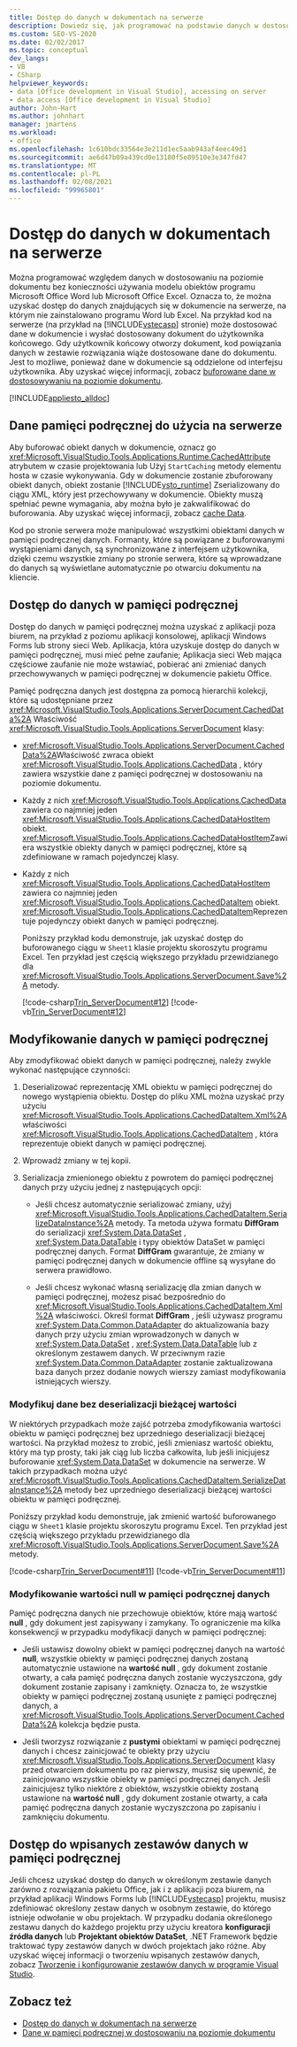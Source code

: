 ```yaml
---
title: Dostęp do danych w dokumentach na serwerze
description: Dowiedz się, jak programować na podstawie danych w dostosowaniu na poziomie dokumentu bez konieczności używania modelu obiektów programu Microsoft Office Word lub Microsoft Office Excel.
ms.custom: SEO-VS-2020
ms.date: 02/02/2017
ms.topic: conceptual
dev_langs:
- VB
- CSharp
helpviewer_keywords:
- data [Office development in Visual Studio], accessing on server
- data access [Office development in Visual Studio]
author: John-Hart
ms.author: johnhart
manager: jmartens
ms.workload:
- office
ms.openlocfilehash: 1c610bdc33564e3e211d1ec5aab943af4eec49d1
ms.sourcegitcommit: ae6d47b09a439cd0e13180f5e89510e3e347fd47
ms.translationtype: MT
ms.contentlocale: pl-PL
ms.lasthandoff: 02/08/2021
ms.locfileid: "99965801"
---
```

# <a name="access-data-in-documents-on-the-server"></a>Dostęp do danych w dokumentach na serwerze
  Można programować względem danych w dostosowaniu na poziomie dokumentu bez konieczności używania modelu obiektów programu Microsoft Office Word lub Microsoft Office Excel. Oznacza to, że można uzyskać dostęp do danych znajdujących się w dokumencie na serwerze, na którym nie zainstalowano programu Word lub Excel. Na przykład kod na serwerze (na przykład na [!INCLUDE[vstecasp](../sharepoint/includes/vstecasp-md.md)] stronie) może dostosować dane w dokumencie i wysłać dostosowany dokument do użytkownika końcowego. Gdy użytkownik końcowy otworzy dokument, kod powiązania danych w zestawie rozwiązania wiąże dostosowane dane do dokumentu. Jest to możliwe, ponieważ dane w dokumencie są oddzielone od interfejsu użytkownika. Aby uzyskać więcej informacji, zobacz [buforowane dane w dostosowywaniu na poziomie dokumentu](../vsto/cached-data-in-document-level-customizations.md).

 [!INCLUDE[appliesto_alldoc](../vsto/includes/appliesto-alldoc-md.md)]

## <a name="cache-data-for-use-on-a-server"></a>Dane pamięci podręcznej do użycia na serwerze
 Aby buforować obiekt danych w dokumencie, oznacz go <xref:Microsoft.VisualStudio.Tools.Applications.Runtime.CachedAttribute> atrybutem w czasie projektowania lub Użyj `StartCaching` metody elementu hosta w czasie wykonywania. Gdy w dokumencie zostanie zbuforowany obiekt danych, obiekt zostanie [!INCLUDE[vsto_runtime](../vsto/includes/vsto-runtime-md.md)] Zserializowany do ciągu XML, który jest przechowywany w dokumencie. Obiekty muszą spełniać pewne wymagania, aby można było je zakwalifikować do buforowania. Aby uzyskać więcej informacji, zobacz [cache Data](../vsto/caching-data.md).

 Kod po stronie serwera może manipulować wszystkimi obiektami danych w pamięci podręcznej danych. Formanty, które są powiązane z buforowanymi wystąpieniami danych, są synchronizowane z interfejsem użytkownika, dzięki czemu wszystkie zmiany po stronie serwera, które są wprowadzane do danych są wyświetlane automatycznie po otwarciu dokumentu na kliencie.

## <a name="access-data-in-the-cache"></a>Dostęp do danych w pamięci podręcznej
 Dostęp do danych w pamięci podręcznej można uzyskać z aplikacji poza biurem, na przykład z poziomu aplikacji konsolowej, aplikacji Windows Forms lub strony sieci Web. Aplikacja, która uzyskuje dostęp do danych w pamięci podręcznej, musi mieć pełne zaufanie; Aplikacja sieci Web mająca częściowe zaufanie nie może wstawiać, pobierać ani zmieniać danych przechowywanych w pamięci podręcznej w dokumencie pakietu Office.

 Pamięć podręczna danych jest dostępna za pomocą hierarchii kolekcji, które są udostępniane przez <xref:Microsoft.VisualStudio.Tools.Applications.ServerDocument.CachedData%2A> Właściwość <xref:Microsoft.VisualStudio.Tools.Applications.ServerDocument> klasy:

- <xref:Microsoft.VisualStudio.Tools.Applications.ServerDocument.CachedData%2A>Właściwość zwraca obiekt <xref:Microsoft.VisualStudio.Tools.Applications.CachedData> , który zawiera wszystkie dane z pamięci podręcznej w dostosowaniu na poziomie dokumentu.

- Każdy z nich <xref:Microsoft.VisualStudio.Tools.Applications.CachedData> zawiera co najmniej jeden <xref:Microsoft.VisualStudio.Tools.Applications.CachedDataHostItem> obiekt. <xref:Microsoft.VisualStudio.Tools.Applications.CachedDataHostItem>Zawiera wszystkie obiekty danych w pamięci podręcznej, które są zdefiniowane w ramach pojedynczej klasy.

- Każdy z nich <xref:Microsoft.VisualStudio.Tools.Applications.CachedDataHostItem> zawiera co najmniej jeden <xref:Microsoft.VisualStudio.Tools.Applications.CachedDataItem> obiekt. <xref:Microsoft.VisualStudio.Tools.Applications.CachedDataItem>Reprezentuje pojedynczy obiekt danych w pamięci podręcznej.

  Poniższy przykład kodu demonstruje, jak uzyskać dostęp do buforowanego ciągu w `Sheet1` klasie projektu skoroszytu programu Excel. Ten przykład jest częścią większego przykładu przewidzianego dla <xref:Microsoft.VisualStudio.Tools.Applications.ServerDocument.Save%2A> metody.

  [!code-csharp[Trin_ServerDocument#12](../vsto/codesnippet/CSharp/Trin_ServerDocument/Form1.cs#12)]
  [!code-vb[Trin_ServerDocument#12](../vsto/codesnippet/VisualBasic/Trin_ServerDocument/Form1.vb#12)]

## <a name="modify-data-in-the-cache"></a>Modyfikowanie danych w pamięci podręcznej
 Aby zmodyfikować obiekt danych w pamięci podręcznej, należy zwykle wykonać następujące czynności:

1. Deserializować reprezentację XML obiektu w pamięci podręcznej do nowego wystąpienia obiektu. Dostęp do pliku XML można uzyskać przy użyciu <xref:Microsoft.VisualStudio.Tools.Applications.CachedDataItem.Xml%2A> właściwości <xref:Microsoft.VisualStudio.Tools.Applications.CachedDataItem> , która reprezentuje obiekt danych w pamięci podręcznej.

2. Wprowadź zmiany w tej kopii.

3. Serializacja zmienionego obiektu z powrotem do pamięci podręcznej danych przy użyciu jednej z następujących opcji:

    - Jeśli chcesz automatycznie serializować zmiany, użyj <xref:Microsoft.VisualStudio.Tools.Applications.CachedDataItem.SerializeDataInstance%2A> metody. Ta metoda używa formatu **DiffGram** do serializacji <xref:System.Data.DataSet> , <xref:System.Data.DataTable> i typy obiektów DataSet w pamięci podręcznej danych. Format **DiffGram** gwarantuje, że zmiany w pamięci podręcznej danych w dokumencie offline są wysyłane do serwera prawidłowo.

    - Jeśli chcesz wykonać własną serializację dla zmian danych w pamięci podręcznej, możesz pisać bezpośrednio do <xref:Microsoft.VisualStudio.Tools.Applications.CachedDataItem.Xml%2A> właściwości. Określ format **DiffGram** , jeśli używasz programu <xref:System.Data.Common.DataAdapter> do aktualizowania bazy danych przy użyciu zmian wprowadzonych w danych w <xref:System.Data.DataSet> , <xref:System.Data.DataTable> lub z określonym zestawem danych. W przeciwnym razie <xref:System.Data.Common.DataAdapter> zostanie zaktualizowana baza danych przez dodanie nowych wierszy zamiast modyfikowania istniejących wierszy.

### <a name="modify-data-without-deserializing-the-current-value"></a>Modyfikuj dane bez deserializacji bieżącej wartości
 W niektórych przypadkach może zajść potrzeba zmodyfikowania wartości obiektu w pamięci podręcznej bez uprzedniego deserializacji bieżącej wartości. Na przykład możesz to zrobić, jeśli zmieniasz wartość obiektu, który ma typ prosty, taki jak ciąg lub liczba całkowita, lub jeśli inicjujesz buforowanie <xref:System.Data.DataSet> w dokumencie na serwerze. W takich przypadkach można użyć <xref:Microsoft.VisualStudio.Tools.Applications.CachedDataItem.SerializeDataInstance%2A> metody bez uprzedniego deserializacji bieżącej wartości obiektu w pamięci podręcznej.

 Poniższy przykład kodu demonstruje, jak zmienić wartość buforowanego ciągu w `Sheet1` klasie projektu skoroszytu programu Excel. Ten przykład jest częścią większego przykładu przewidzianego dla <xref:Microsoft.VisualStudio.Tools.Applications.ServerDocument.Save%2A> metody.

 [!code-csharp[Trin_ServerDocument#11](../vsto/codesnippet/CSharp/Trin_ServerDocument/Form1.cs#11)]
 [!code-vb[Trin_ServerDocument#11](../vsto/codesnippet/VisualBasic/Trin_ServerDocument/Form1.vb#11)]

### <a name="modify-null-values-in-the-data-cache"></a>Modyfikowanie wartości null w pamięci podręcznej danych
 Pamięć podręczna danych nie przechowuje obiektów, które mają wartość **null** , gdy dokument jest zapisywany i zamykany. To ograniczenie ma kilka konsekwencji w przypadku modyfikacji danych w pamięci podręcznej:

- Jeśli ustawisz dowolny obiekt w pamięci podręcznej danych na wartość **null**, wszystkie obiekty w pamięci podręcznej danych zostaną automatycznie ustawione na **wartość null** , gdy dokument zostanie otwarty, a cała pamięć podręczna danych zostanie wyczyszczona, gdy dokument zostanie zapisany i zamknięty. Oznacza to, że wszystkie obiekty w pamięci podręcznej zostaną usunięte z pamięci podręcznej danych, a <xref:Microsoft.VisualStudio.Tools.Applications.ServerDocument.CachedData%2A> kolekcja będzie pusta.

- Jeśli tworzysz rozwiązanie z **pustymi** obiektami w pamięci podręcznej danych i chcesz zainicjować te obiekty przy użyciu <xref:Microsoft.VisualStudio.Tools.Applications.ServerDocument> klasy przed otwarciem dokumentu po raz pierwszy, musisz się upewnić, że zainicjowano wszystkie obiekty w pamięci podręcznej danych. Jeśli zainicjujesz tylko niektóre z obiektów, wszystkie obiekty zostaną ustawione na **wartość null** , gdy dokument zostanie otwarty, a cała pamięć podręczna danych zostanie wyczyszczona po zapisaniu i zamknięciu dokumentu.

## <a name="access-typed-datasets-in-the-cache"></a>Dostęp do wpisanych zestawów danych w pamięci podręcznej
 Jeśli chcesz uzyskać dostęp do danych w określonym zestawie danych zarówno z rozwiązania pakietu Office, jak i z aplikacji poza biurem, na przykład aplikacji Windows Forms lub [!INCLUDE[vstecasp](../sharepoint/includes/vstecasp-md.md)] projektu, musisz zdefiniować określony zestaw danych w osobnym zestawie, do którego istnieje odwołanie w obu projektach. W przypadku dodania określonego zestawu danych do każdego projektu przy użyciu kreatora **konfiguracji źródła danych** lub **Projektant obiektów DataSet**, .NET Framework będzie traktować typy zestawów danych w dwóch projektach jako różne. Aby uzyskać więcej informacji o tworzeniu wpisanych zestawów danych, zobacz [Tworzenie i konfigurowanie zestawów danych w programie Visual Studio](../data-tools/create-and-configure-datasets-in-visual-studio.md).

## <a name="see-also"></a>Zobacz też

- [Dostęp do danych w dokumentach na serwerze](../vsto/accessing-data-in-documents-on-the-server.md)
- [Dane w pamięci podręcznej w dostosowaniu na poziomie dokumentu](../vsto/cached-data-in-document-level-customizations.md)